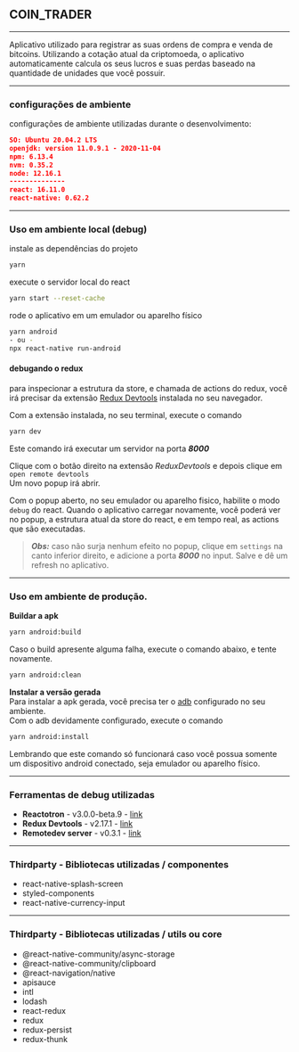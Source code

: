 ## COIN_TRADER

----
Aplicativo utilizado para registrar as suas ordens de compra e venda de bitcoins. Utilizando a cotação atual da criptomoeda, o aplicativo automaticamente calcula os seus lucros e suas perdas baseado na quantidade de unidades que você possuir.

---

### configurações de ambiente
configurações de ambiente utilizadas durante o desenvolvimento:
```json
SO: Ubuntu 20.04.2 LTS
openjdk: version 11.0.9.1 - 2020-11-04
npm: 6.13.4
nvm: 0.35.2
node: 12.16.1
--------------
react: 16.11.0 
react-native: 0.62.2 
```
 
 ---
### Uso em ambiente local (debug)
instale as dependências do projeto <br />
```bash
yarn
```
 
execute o servidor local do react <br />
```bash
yarn start --reset-cache
```

rode o aplicativo em um emulador ou aparelho físico <br />
```bash
yarn android 
- ou - 
npx react-native run-android
```

#### debugando o redux
para inspecionar a estrutura da store, e chamada de actions do redux, você irá precisar da extensão [Redux Devtools](https://addons.mozilla.org/pt-BR/firefox/addon/reduxdevtools/) instalada no seu navegador.

Com a extensão instalada, no seu terminal, execute o comando
```bash
yarn dev
``` 


Este comando irá executar um servidor na porta **_8000_** 

Clique com o botão direito na extensão _ReduxDevtools_ e depois clique em ``open remote devtools`` <br/>
Um novo popup irá abrir.

Com o popup aberto, no seu emulador ou aparelho fisico, habilite o modo ``debug`` do react.
Quando o aplicativo carregar novamente, você poderá ver no popup, a estrutura atual da store do react, e em tempo real, as actions que são executadas.

> **_Obs:_** caso não surja nenhum efeito no popup, clique em `settings` na canto inferior direito, e adicione a porta **_8000_** no input. Salve e dê um refresh no aplicativo. 

---

### Uso em ambiente de produção.
**Buildar a apk**
```bash
yarn android:build
```

Caso o build apresente alguma falha, execute o comando abaixo, e tente novamente.
```bash
yarn android:clean
```

**Instalar a versão gerada** <br/>
Para instalar a apk gerada, você precisa ter o [adb](https://developer.android.com/studio/command-line/adb?hl=pt-br) configurado no seu ambiente. <br/>
Com o adb devidamente configurado, execute o comando
```bash
yarn android:install 
```
Lembrando que este comando só funcionará caso você possua somente um dispositivo android conectado, seja emulador ou aparelho físico. 

---

### Ferramentas de debug utilizadas

* **Reactotron** - v3.0.0-beta.9 - [link](https://github.com/infinitered/reactotron/releases/tag/v3.0.0-beta.9)
* **Redux Devtools** - v2.17.1 - [link](https://addons.mozilla.org/pt-BR/firefox/addon/reduxdevtools/)
* **Remotedev server** - v0.3.1 - [link](https://www.npmjs.com/package/remotedev-server)

---

### Thirdparty - Bibliotecas utilizadas / componentes

* react-native-splash-screen
* styled-components
* react-native-currency-input

---

### Thirdparty - Bibliotecas utilizadas / utils ou core

* @react-native-community/async-storage
* @react-native-community/clipboard
* @react-navigation/native
* apisauce
* intl
* lodash
* react-redux
* redux
* redux-persist
* redux-thunk
